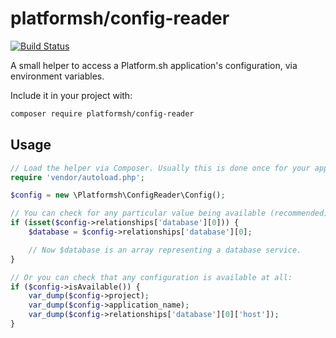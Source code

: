 # platformsh/config-reader
[![Build Status](https://travis-ci.org/platformsh/platformsh-config-reader-php.svg?branch=master)](https://travis-ci.org/platformsh/platformsh-config-reader-php)

A small helper to access a Platform.sh application's configuration, via
environment variables.

Include it in your project with:

```bash
composer require platformsh/config-reader
```

## Usage

```php
// Load the helper via Composer. Usually this is done once for your application.
require 'vendor/autoload.php';

$config = new \Platformsh\ConfigReader\Config();

// You can check for any particular value being available (recommended):
if (isset($config->relationships['database'][0])) {
    $database = $config->relationships['database'][0];

    // Now $database is an array representing a database service.
}

// Or you can check that any configuration is available at all:
if ($config->isAvailable()) {
    var_dump($config->project);
    var_dump($config->application_name);
    var_dump($config->relationships['database'][0]['host']);
}
```
